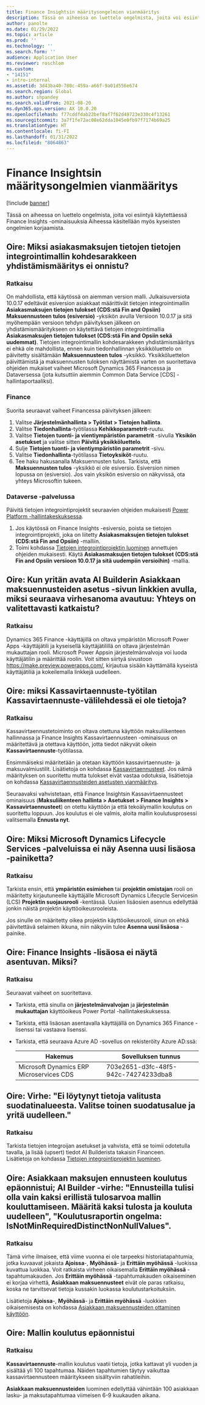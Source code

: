 ```yaml
---
title: Finance Insightsin määritysongelmien vianmääritys
description: Tässä on aiheessa on luettelo ongelmista, joita voi esiintyä käytettäessä Finance Insights -ominaisuuksia Aiheessa käsitellään myös kyseisten ongelmien korjaamista.
author: panolte
ms.date: 01/29/2022
ms.topic: article
ms.prod: ''
ms.technology: ''
ms.search.form: ''
audience: Application User
ms.reviewer: roschlom
ms.custom:
- "14151"
- intro-internal
ms.assetid: 3d43ba40-780c-459a-a66f-9a01d556e674
ms.search.region: Global
ms.author: shpandey
ms.search.validFrom: 2021-08-20
ms.dyn365.ops.version: AX 10.0.20
ms.openlocfilehash: f77cddfdab22bef8af7f62d49723e330c4f13261
ms.sourcegitcommit: 3a7f1fe72ac08e62dda1045e0fb97f7174b69a25
ms.translationtype: HT
ms.contentlocale: fi-FI
ms.lasthandoff: 01/31/2022
ms.locfileid: "8064863"
---
```

# <a name="troubleshoot-finance-insights-setup-issues"></a>Finance Insightsin määritysongelmien vianmääritys

[!include [banner](../includes/banner.md)]

Tässä on aiheessa on luettelo ongelmista, joita voi esiintyä käytettäessä Finance Insights -ominaisuuksia Aiheessa käsitellään myös kyseisten ongelmien korjaamista.

## <a name="symptom-why-cant-i-map-the-customer-payment-insights-data-integration-template-destination-column"></a>Oire: Miksi asiakasmaksujen tietojen tietojen integrointimallin kohdesarakkeen yhdistämismääritys ei onnistu?

### <a name="resolution"></a>Ratkaisu

On mahdollista, että käytössä on aiemman version malli. Julkaisuversiota 10.0.17 edeltävät esiversion asiakkaat määrittivät tietojen integrointimallin **Asiakasmaksujen tietojen tulokset (CDS:stä Fin and Opsiin)** **Maksuennusteen tulos (esiversio)** -yksikön avulla Versioon 10.0.17 ja sitä myöhempään versioon tehdyn päivityksen jälkeen on yhdistämismääritykseen on käytettävä tietojen integrointimallia **Asiakasmaksujen tietojen tulokset (CDS:stä Fin and Opsiin sekä uudemmat)**. Tietojen integrointimallin kohdesarakkeen yhdistämismääritys ei ehkä ole mahdollista, ennen kuin tiedonhallinnan yksikköluettelo on päivitetty sisältämään **Maksuennusteen tulos** -yksikkö. Yksikköluettelon päivittämistä ja maksuennusten tuloksen näyttämistä varten on suoritettava ohjeiden mukaiset vaiheet Microsoft Dynamics 365 Financessa ja Dataversessa (jota kutsuttiin aiemmin Common Data Service \[CDS\] -hallintaportaaliksi).

### <a name="in-finance"></a>Finance

Suorita seuraavat vaiheet Financessa päivityksen jälkeen:

1. Valitse **Järjestelmänhallinta \> Työtilat \> Tietojen hallinta**.
2. Valitse **Tiedonhallinta**-työtilassa **Kehikkoparametrit**-ruutu.
3. Valitse **Tietojen tuonti- ja vientiympäristön parametrit** -sivulla **Yksikön asetukset** ja valitse sitten **Päivitä yksikköluettelo**.
4. Sulje **Tietojen tuonti- ja vientiympäristön parametrit** -sivu.
5. Valitse **Tiedonhallinta**-työtilassa **Tietoyksiköt**-ruutu.
6. Tee haku hakusanalla Maksuennusten tulos. Tarkista, että **Maksuennusten tulos** -yksikkö ei ole esiversio. Esiversion nimen lopussa on (esiversio). Jos vain yksikön esiversio on näkyvissä, ota yhteys Microsoftin tukeen.

### <a name="in-dataverse"></a>Dataverse -palvelussa

Päivitä tietojen integrointiprojektit seuraavien ohjeiden mukaisesti [Power Platform -hallintakeskuksessa](https://admin.powerplatform.microsoft.com/environments).

1. Jos käytössä on Finance Insights -esiversio, poista se tietojen integrointiprojekti, joka on liitetty **Asiakasmaksujen tietojen tulokset (CDS:stä Fin and Opsiin)** -malliin.
2. Toimi kohdassa [Tietojen integrointiprojektin luominen](create-data-integrate-project.md) annettujen ohjeiden mukaisesti. Käytä **Asiakasmaksujen tietojen tulokset (CDS:stä Fin and Opsiin versioon 10.0.17 ja sitä uudempiin versioihin)** -mallia.

## <a name="symptom-when-i-try-to-open-ai-builder-by-using-the-links-on-the-customer-payment-predictions-setup-page-why-do-i-receive-the-following-error-message-sorry-theres-been-a-disconnect"></a>Oire: Kun yritän avata AI Builderin Asiakkaan maksuennusteiden asetus -sivun linkkien avulla, miksi seuraava virhesanoma avautuu: Yhteys on valitettavasti katkaistu?

### <a name="resolution"></a>Ratkaisu

Dynamics 365 Finance -käyttäjillä on oltava ympäristön Microsoft Power Apps -käyttäjätili ja kyseisellä käyttäjätilillä on oltava järjestelmän mukauttajan rooli. Microsoft Power Appsin järjestelmänvalvoja voi luoda käyttäjätilin ja määrittää roolin. Voit sitten siirtyä sivustoon <https://make.preview.powerapps.com/>, kirjautua sisään käyttämällä kyseistä käyttäjätiliä ja kokeilemalla linkkejä uudelleen.

## <a name="symptom-why-doesnt-the-cash-forecast-tab-in-the-cash-flow-forecast-workspace-show-any-data"></a>Oire: miksi Kassavirtaennuste-työtilan Kassavirtaennuste-välilehdessä ei ole tietoja?

### <a name="resolution"></a>Ratkaisu

Kassavirtaennustetoiminto on oltava otettuna käyttöön maksuliikenteen hallinnassa ja Finance Insights Kassavirtaennusteen -ominaisuus on määritettävä ja otettava käyttöön, jotta tiedot näkyvät oikein **Kassavirtaennuste**-työtilassa.

Ensimmäiseksi määritetään ja otetaan käyttöön kassavirtaennuste- ja maksuvalmiustilit. Lisätietoja on kohdassa [Kassavirtaennusteet](../cash-bank-management/cash-flow-forecasting.md). Jos nämä määrityksen on suoritettu mutta tulokset eivät vastaa odotuksia, lisätietoja on kohdassa [Kassavirtaennusteiden asetusten vianmääritys](../cash-bank-management/cash-flow-forecasting-tsg.md).

Seuraavaksi vahvistetaan, että Finance Insightsin Kassavirtaennusteet ominaisuus (**Maksuliikenteen hallinta \> Asetukset \> Finance Insights \> Kassavirtaennusteet**) on otettu käyttöön ja että tekoälymallin koulutus on suoritettu loppuun. Jos koulutus ei ole valmis, aloita mallin koulutusprosessi valitsemalla **Ennusta nyt**.

## <a name="symptom-why-isnt-the-install-a-new-add-in-button-visible-in-microsoft-dynamics-lifecycle-services"></a>Oire: Miksi Microsoft Dynamics Lifecycle Services -palveluissa ei näy Asenna uusi lisäosa -painiketta?

### <a name="resolution"></a>Ratkaisu

Tarkista ensin, että **ympäristön esimiehen** tai **projektin omistajan** rooli on määritetty kirjautuneelle käyttäjälle Microsoft Dynamics Lifecycle Servicesin (LCS) **Projektin suojausrooli** -kentässä. Uusien lisäosien asennus edellyttää jonkin näistä projektin käyttöoikeusrooleista.

Jos sinulle on määritetty oikea projektin käyttöoikeusrooli, sinun on ehkä päivitettävä selaimen ikkuna, niin näkyviin tulee **Asenna uusi lisäosa** -painike.

## <a name="symptom-the-finance-insights-add-in-doesnt-seem-to-be-installing-why-is-that"></a>Oire: Finance Insights -lisäosa ei näytä asentuvan. Miksi?

### <a name="resolution"></a>Ratkaisu

Seuraavat vaiheet on suoritettava.

- Tarkista, että sinulla on **järjestelmänvalvojan** ja **järjestelmän mukauttajan** käyttöoikeus Power Portal -hallintakeskuksessa.
- Tarkista, että lisäosan asentavalla käyttäjällä on Dynamics 365 Finance -lisenssi tai vastaava lisenssi.
- Tarkista, että seuraava Azure AD -sovellus on rekisteröity Azure AD:ssä: 

  | Hakemus                  | Sovelluksen tunnus           |
  | ---------------------------- | ---------------- |
  | Microsoft Dynamics ERP Microservices CDS | 703e2651-d3fc-48f5-942c-74274233dba8 | 
  
## <a name="symptom-error-we-didnt-find-any-data-for-the-selected-filter-range-please-select-a-different-filter-range-and-try-again"></a>Oire: Virhe: "Ei löytynyt tietoja valitusta suodatinalueesta. Valitse toinen suodatusalue ja yritä uudelleen." 

### <a name="resolution"></a>Ratkaisu

Tarkista tietojen integroijan asetukset ja vahvista, että se toimii odotetulla tavalla, ja lisää (upsert) tiedot AI Builderista takaisin Financeen.  
Lisätietoja on kohdassa [Tietojen integrointiprojektin luominen](../finance-insights/create-data-integrate-project.md).

## <a name="symptom-customer-payment-prediction-training-failed-and-the-ai-builder-error-states-prediction-should-have-only-2-distinct-outcome-values-to-train-the-model-map-to-two-outcomes-and-retrain-training-report-issue-isnotminrequireddistinctnonnullvalues"></a>Oire: Asiakkaan maksujen ennusteen koulutus epäonnistui; AI Builder -virhe: "Ennusteilla tulisi olla vain kaksi erillistä tulosarvoa mallin kouluttamiseen. Määritä kaksi tulosta ja kouluta uudelleen", "Koulutusraportin ongelma: IsNotMinRequiredDistinctNonNullValues".

### <a name="resolution"></a>Ratkaisu

Tämä virhe ilmaisee, että viime vuonna ei ole tarpeeksi historiatapahtumia, jotka kuvaavat jokaista **Ajoissa**-, **Myöhässä**- ja **Erittäin myöhässä** -luokissa kuvattua luokkaa. Voit ratkaista virheen oikaisemalla **Erittäin myöhässä** -tapahtumakauden. Jos **Erittäin myöhässä** -tapahtumakauden oikaiseminen ei korjaa virhettä, **Asiakkaan maksuennusteet** eivät ole paras ratkaisu, koska ne tarvitsevat tietoja kussakin luokassa koulutustarkoituksiin.

Lisätietoja **Ajoissa**-, **Myöhässä**- ja **Erittäin myöhässä** -luokkien oikaisemisesta on kohdassa [Asiakkaan maksuennusteiden ottaminen käyttöön](../finance-insights/enable-cust-paymnt-prediction.md).

## <a name="symptom-model-training-failed"></a>Oire: Mallin koulutus epäonnistui

### <a name="resolution"></a>Ratkaisu

**Kassavirtaennuste**-mallin koulutus vaatii tietoja, jotka kattavat yli vuoden ja sisältää yli 100 tapahtumaa. Näiden tapahtumien täytyy vaikuttaa kassavirtaennusteen määritykseen sisältyviin rahatileihin.

**Asiakkaan maksuennusteiden** luominen edellyttää vähintään 100 asiakkaan lasku- ja maksutapahtumaa viimeisen 6-9 kuukauden aikana.  
